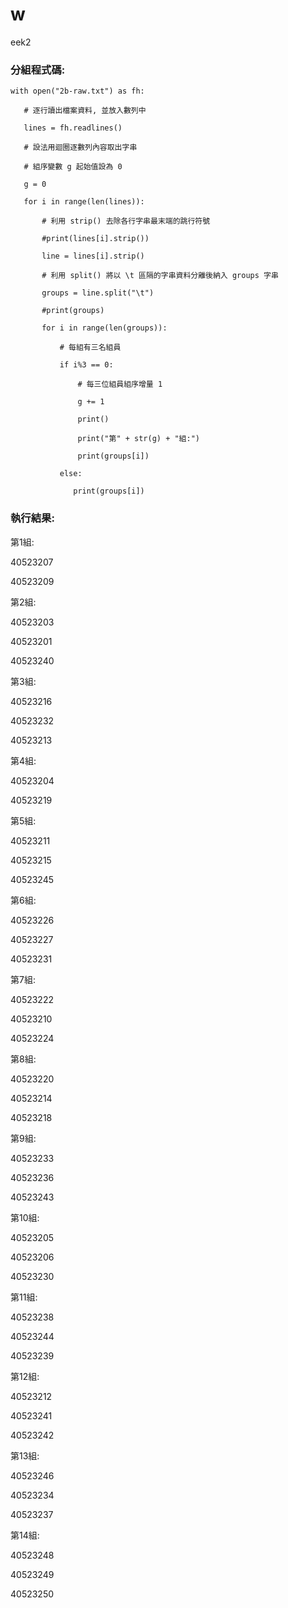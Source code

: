 # week2

### 分組程式碼:

`with open("2b-raw.txt") as fh:`

`    # 逐行讀出檔案資料, 並放入數列中`

`    lines = fh.readlines()`

`    # 設法用迴圈逐數列內容取出字串`

`    # 組序變數 g 起始值設為 0`

`    g = 0`

`    for i in range(len(lines)):`

`        # 利用 strip() 去除各行字串最末端的跳行符號`

`        #print(lines[i].strip())`

`        line = lines[i].strip()`

`        # 利用 split() 將以 \t 區隔的字串資料分離後納入 groups 字串`

`        groups = line.split("\t")`

`        #print(groups)`

`        for i in range(len(groups)):`

`            # 每組有三名組員`

`            if i%3 == 0:`

`                # 每三位組員組序增量 1`

`                g += 1`

`                print()`

`                print("第" + str(g) + "組:")`

`                print(groups[i])`

`            else:`

`               print(groups[i])`

### 執行結果:

第1組:

40523207

40523209



第2組:

40523203

40523201

40523240



第3組:

40523216

40523232

40523213



第4組:

40523204

40523219



第5組:

40523211

40523215

40523245



第6組:

40523226

40523227

40523231



第7組:

40523222

40523210

40523224



第8組:

40523220

40523214

40523218



第9組:

40523233

40523236

40523243



第10組:

40523205

40523206

40523230



第11組:

40523238

40523244

40523239



第12組:

40523212

40523241

40523242



第13組:

40523246

40523234

40523237



第14組:

40523248

40523249

40523250



